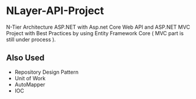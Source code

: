 # NLayer-API-Project

N-Tier Architecture ASP.NET with Asp.net Core Web API and ASP.NET MVC Project with Best Practices by using Entity Framework Core ( MVC part is still under process ).

<h2> Also Used </h2>
  <ul>
  <li> Repository Design Pattern </li>
  <li> Unit of Work</li>
  <li> AutoMapper</li>
  <li>IOC</li>
  </ul>

